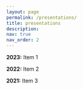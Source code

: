 ```yaml
---
layout: page
permalink: /presentations/
title: presentations
description: 
nav: true
nav_order: 2
---
```


**2023:** Item 1

**2022:** Item 2 

**2021:**  Item 3